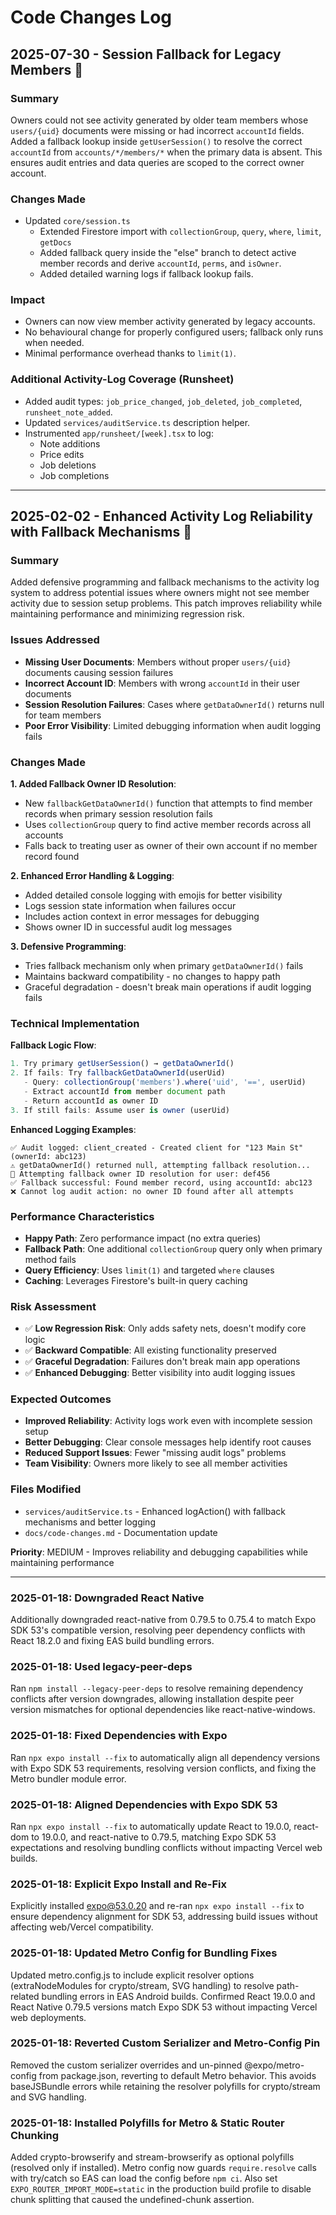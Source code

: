 # Code Changes Log

## 2025-07-30 - Session Fallback for Legacy Members 👥

### Summary
Owners could not see activity generated by older team members whose `users/{uid}` documents were missing or had incorrect `accountId` fields. Added a fallback lookup inside `getUserSession()` to resolve the correct `accountId` from `accounts/*/members/*` when the primary data is absent. This ensures audit entries and data queries are scoped to the correct owner account.

### Changes Made
- Updated `core/session.ts`
  - Extended Firestore import with `collectionGroup`, `query`, `where`, `limit`, `getDocs`
  - Added fallback query inside the "else" branch to detect active member records and derive `accountId`, `perms`, and `isOwner`.
  - Added detailed warning logs if fallback lookup fails.

### Impact
- Owners can now view member activity generated by legacy accounts.
- No behavioural change for properly configured users; fallback only runs when needed.
- Minimal performance overhead thanks to `limit(1)`.

### Additional Activity-Log Coverage (Runsheet)
- Added audit types: `job_price_changed`, `job_deleted`, `job_completed`, `runsheet_note_added`.
- Updated `services/auditService.ts` description helper.
- Instrumented `app/runsheet/[week].tsx` to log:
  - Note additions
  - Price edits
  - Job deletions
  - Job completions

---

## 2025-02-02 - Enhanced Activity Log Reliability with Fallback Mechanisms 🔧

### Summary
Added defensive programming and fallback mechanisms to the activity log system to address potential issues where owners might not see member activity due to session setup problems. This patch improves reliability while maintaining performance and minimizing regression risk.

### Issues Addressed
- **Missing User Documents**: Members without proper `users/{uid}` documents causing session failures
- **Incorrect Account ID**: Members with wrong `accountId` in their user documents
- **Session Resolution Failures**: Cases where `getDataOwnerId()` returns null for team members
- **Poor Error Visibility**: Limited debugging information when audit logging fails

### Changes Made

**1. Added Fallback Owner ID Resolution**:
- New `fallbackGetDataOwnerId()` function that attempts to find member records when primary session resolution fails
- Uses `collectionGroup` query to find active member records across all accounts
- Falls back to treating user as owner of their own account if no member record found

**2. Enhanced Error Handling & Logging**:
- Added detailed console logging with emojis for better visibility
- Logs session state information when failures occur
- Includes action context in error messages for debugging
- Shows owner ID in successful audit log messages

**3. Defensive Programming**:
- Tries fallback mechanism only when primary `getDataOwnerId()` fails
- Maintains backward compatibility - no changes to happy path
- Graceful degradation - doesn't break main operations if audit logging fails

### Technical Implementation

**Fallback Logic Flow**:
```typescript
1. Try primary getUserSession() → getDataOwnerId()
2. If fails: Try fallbackGetDataOwnerId(userUid)
   - Query: collectionGroup('members').where('uid', '==', userUid)
   - Extract accountId from member document path
   - Return accountId as owner ID
3. If still fails: Assume user is owner (userUid)
```

**Enhanced Logging Examples**:
```
✅ Audit logged: client_created - Created client for "123 Main St" (ownerId: abc123)
⚠️ getDataOwnerId() returned null, attempting fallback resolution...
🔄 Attempting fallback owner ID resolution for user: def456
✅ Fallback successful: Found member record, using accountId: abc123
❌ Cannot log audit action: no owner ID found after all attempts
```

### Performance Characteristics
- **Happy Path**: Zero performance impact (no extra queries)
- **Fallback Path**: One additional `collectionGroup` query only when primary method fails
- **Query Efficiency**: Uses `limit(1)` and targeted `where` clauses
- **Caching**: Leverages Firestore's built-in query caching

### Risk Assessment
- ✅ **Low Regression Risk**: Only adds safety nets, doesn't modify core logic
- ✅ **Backward Compatible**: All existing functionality preserved
- ✅ **Graceful Degradation**: Failures don't break main app operations
- ✅ **Enhanced Debugging**: Better visibility into audit logging issues

### Expected Outcomes
- **Improved Reliability**: Activity logs work even with incomplete session setup
- **Better Debugging**: Clear console messages help identify root causes
- **Reduced Support Issues**: Fewer "missing audit logs" problems
- **Team Visibility**: Owners more likely to see all member activities

### Files Modified
- `services/auditService.ts` - Enhanced logAction() with fallback mechanisms and better logging
- `docs/code-changes.md` - Documentation update

**Priority**: MEDIUM - Improves reliability and debugging capabilities while maintaining performance

--- 

### 2025-01-18: Downgraded React Native
Additionally downgraded react-native from 0.79.5 to 0.75.4 to match Expo SDK 53's compatible version, resolving peer dependency conflicts with React 18.2.0 and fixing EAS build bundling errors. 

### 2025-01-18: Used legacy-peer-deps
Ran `npm install --legacy-peer-deps` to resolve remaining dependency conflicts after version downgrades, allowing installation despite peer version mismatches for optional dependencies like react-native-windows. 

### 2025-01-18: Fixed Dependencies with Expo
Ran `npx expo install --fix` to automatically align all dependency versions with Expo SDK 53 requirements, resolving version conflicts, and fixing the Metro bundler module error. 

### 2025-01-18: Aligned Dependencies with Expo SDK 53
Ran `npx expo install --fix` to automatically update React to 19.0.0, react-dom to 19.0.0, and react-native to 0.79.5, matching Expo SDK 53 expectations and resolving bundling conflicts without impacting Vercel web builds. 

### 2025-01-18: Explicit Expo Install and Re-Fix
Explicitly installed expo@53.0.20 and re-ran `npx expo install --fix` to ensure dependency alignment for SDK 53, addressing build issues without affecting web/Vercel compatibility. 

### 2025-01-18: Updated Metro Config for Bundling Fixes
Updated metro.config.js to include explicit resolver options (extraNodeModules for crypto/stream, SVG handling) to resolve path-related bundling errors in EAS Android builds. Confirmed React 19.0.0 and React Native 0.79.5 versions match Expo SDK 53 without impacting Vercel web deployments. 

### 2025-01-18: Reverted Custom Serializer and Metro-Config Pin
Removed the custom serializer overrides and un-pinned @expo/metro-config from package.json, reverting to default Metro behavior. This avoids baseJSBundle errors while retaining the resolver polyfills for crypto/stream and SVG handling. 

### 2025-01-18: Installed Polyfills for Metro & Static Router Chunking
Added crypto-browserify and stream-browserify as optional polyfills (resolved only if installed). Metro config now guards `require.resolve` calls with try/catch so EAS can load the config before `npm ci`. Also set `EXPO_ROUTER_IMPORT_MODE=static` in the production build profile to disable chunk splitting that caused the undefined-chunk assertion. 